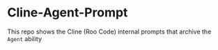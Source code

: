 # Cline-Agent-Prompt
This repo shows the Cline (Roo Code) internal prompts that archive the `Agent` ability
